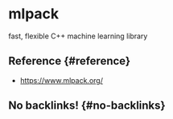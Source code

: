 # mlpack


fast, flexible C++ machine learning library


## Reference {#reference}

-   <https://www.mlpack.org/>


## No backlinks! {#no-backlinks}
